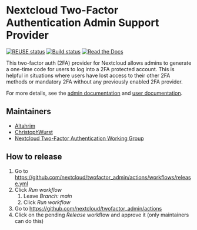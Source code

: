 <!--
  - SPDX-FileCopyrightText: 2018 Nextcloud GmbH and Nextcloud contributors
  - SPDX-License-Identifier: AGPL-3.0-or-later
-->
# Nextcloud Two-Factor Authentication Admin Support Provider

[![REUSE status](https://api.reuse.software/badge/github.com/nextcloud/twofactor_admin)](https://api.reuse.software/info/github.com/nextcloud/twofactor_admin)
[![Build status](https://github.com/ChristophWurst/twofactor_admin/actions/workflows/test.yml/badge.svg)](https://github.com/ChristophWurst/twofactor_admin/actions/workflows/test.yml)
[![Read the Docs](https://img.shields.io/readthedocs/nextcloud-twofactor-admin.svg)](https://nextcloud-twofactor-admin.readthedocs.io/en/latest/)

This two-factor auth (2FA) provider for Nextcloud allows admins to generate a one-time
code for users to log into a 2FA protected account. This is helpful in situations where
users have lost access to their other 2FA methods or mandatory 2FA without any previously
enabled 2FA provider.

For more details, see the [admin documentation] and [user documentation].

## Maintainers

* [Altahrim](https://github.com/Altahrim)
* [ChristophWurst](https://github.com/ChristophWurst)
* [Nextcloud Two-Factor Authentication Working Group](https://github.com/nextcloud/wg-two-factor-authentication#members)

[admin documentation]: https://nextcloud-twofactor-admin.readthedocs.io/en/latest/Admin%20Documentation/
[user documentation]: https://nextcloud-twofactor-admin.readthedocs.io/en/latest/User%20Documentation/

## How to release

1) Go to https://github.com/nextcloud/twofactor_admin/actions/workflows/release.yml
2) Click *Run workflow*
   1) Leave *Branch: main*
   2) Click *Run workflow*
3) Go to https://github.com/nextcloud/twofactor_admin/actions
4) Click on the pending *Release* workflow and approve it (only maintainers can do this)
